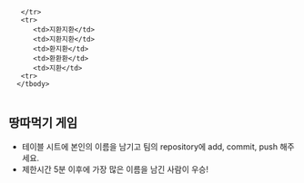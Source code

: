 <table>
      <tbody>
        <tr>

       </tr>
       <tr>
          <td>지환지환</td>
          <td>지환지환</td>
          <td>환지환</td>
          <td>환환환</td>
          <td>지환</td>
       <tr>
      </tbody>
</table>

## 땅따먹기 게임

- 테이블 시트에 본인의 이름을 남기고 팀의 repository에 add, commit, push 해주세요.
- 제한시간 5분 이후에 가장 많은 이름을 남긴 사람이 우승!
